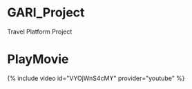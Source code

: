# GARI_Project
Travel Platform Project

# PlayMovie
{% include video id="VYOjWnS4cMY" provider="youtube" %}
